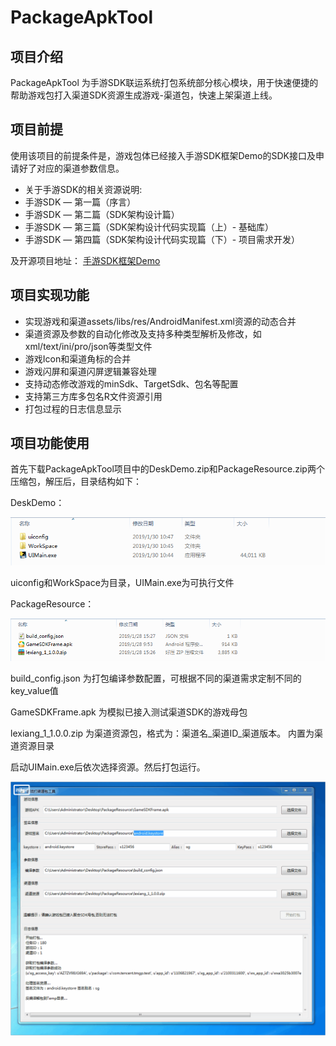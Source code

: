 # PackageApkTool

## 项目介绍
PackageApkTool 为手游SDK联运系统打包系统部分核心模块，用于快速便捷的帮助游戏包打入渠道SDK资源生成游戏-渠道包，快速上架渠道上线。


## 项目前提
使用该项目的前提条件是，游戏包体已经接入手游SDK框架Demo的SDK接口及申请好了对应的渠道参数信息。

* 关于手游SDK的相关资源说明:
* 手游SDK — 第一篇（序言）
* 手游SDK — 第二篇（SDK架构设计篇）
* 手游SDK — 第三篇（SDK架构设计代码实现篇（上）- 基础库）
* 手游SDK — 第四篇（SDK架构设计代码实现篇（下）- 项目需求开发）

及开源项目地址：
[手游SDK框架Demo](https://github.com/Bzaigege/GameSDKFrameDemo)



## 项目实现功能

* 实现游戏和渠道assets/libs/res/AndroidManifest.xml资源的动态合并
* 渠道资源及参数的自动化修改及支持多种类型解析及修改，如xml/text/ini/pro/json等类型文件
* 游戏Icon和渠道角标的合并
* 游戏闪屏和渠道闪屏逻辑兼容处理
* 支持动态修改游戏的minSdk、TargetSdk、包名等配置
* 支持第三方库多包名R文件资源引用
* 打包过程的日志信息显示


## 项目功能使用

首先下载PackageApkTool项目中的DeskDemo.zip和PackageResource.zip两个压缩包，解压后，目录结构如下：

DeskDemo： 

![image text](https://github.com/Bzaigege/PackageApkTool/blob/master/git/DeskDemoDir.png)

uiconfig和WorkSpace为目录，UIMain.exe为可执行文件

PackageResource：

![image text](https://github.com/Bzaigege/PackageApkTool/blob/master/git/PackageResourceDir.png)

build_config.json 为打包编译参数配置，可根据不同的渠道需求定制不同的key_value值

GameSDKFrame.apk 为模拟已接入测试渠道SDK的游戏母包

lexiang_1_1.0.0.zip 为渠道资源包，格式为：渠道名_渠道ID_渠道版本。 内置为渠道资源目录

启动UIMain.exe后依次选择资源。然后打包运行。

![image text](https://github.com/Bzaigege/PackageApkTool/blob/master/git/%E6%89%93%E5%8C%85.gif)








